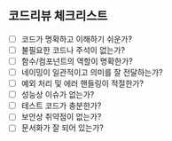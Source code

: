 ## 코드리뷰 체크리스트

- [ ] 코드가 명확하고 이해하기 쉬운가?
- [ ] 불필요한 코드나 주석이 없는가?
- [ ] 함수/컴포넌트의 역할이 명확한가?
- [ ] 네이밍이 일관적이고 의미를 잘 전달하는가?
- [ ] 예외 처리 및 에러 핸들링이 적절한가?
- [ ] 성능상 이슈가 없는가?
- [ ] 테스트 코드가 충분한가?
- [ ] 보안상 취약점이 없는가?
- [ ] 문서화가 잘 되어 있는가? 